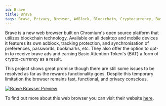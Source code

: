 ```yaml
---
id: Brave
title: Brave
tags: Brave, Privacy, Browser, AdBlock, Blockchain, Cryptocurrency, Basic Attention Token, BAT
---
```


Brave is a new web browser built on Chromium's open source platform that utilizes blockchain technology. Available on all desktop and mobile devices it features its own adblock, tracking protection, and synchronisation of preferences, passwords, bookmarks, etc. They also offer the option to opt-in to receive brave ads and earning Basic Attention Token's (BAT) a form of crypto-currency as a result. 

This project shows great promise though there are still some issues to be resolved as far as the rewards functionality goes. Despite this temporary limitation the browser remains fast, functional, and privacy conscious.

[<img alt="Brave Browser Preview" src="/img/BraveBrowser.png" />](https://brave.com)

To find out more about this web browser you can visit their website [here](https://brave.com).
